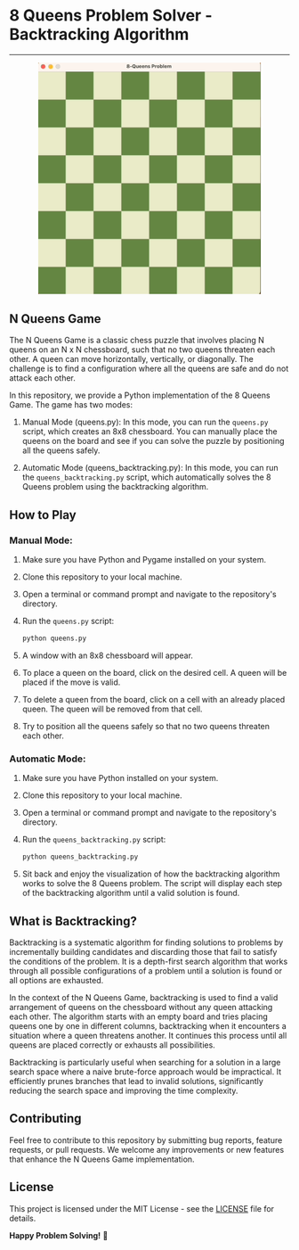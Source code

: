# 8 Queens Problem Solver - Backtracking Algorithm

---

<div align="center">
  <img src="img/8queens_gif.gif" alt="Your GIF" width="400">
</div>


## N Queens Game

The N Queens Game is a classic chess puzzle that involves placing N queens on an N x N chessboard, such that no two queens threaten each other. A queen can move horizontally, vertically, or diagonally. The challenge is to find a configuration where all the queens are safe and do not attack each other.

In this repository, we provide a Python implementation of the 8 Queens Game. The game has two modes:

1. Manual Mode (queens.py): In this mode, you can run the `queens.py` script, which creates an 8x8 chessboard. You can manually place the queens on the board and see if you can solve the puzzle by positioning all the queens safely.

2. Automatic Mode (queens_backtracking.py): In this mode, you can run the `queens_backtracking.py` script, which automatically solves the 8 Queens problem using the backtracking algorithm.

## How to Play

### Manual Mode:

1. Make sure you have Python and Pygame installed on your system.

2. Clone this repository to your local machine.

3. Open a terminal or command prompt and navigate to the repository's directory.

4. Run the `queens.py` script:
   ```bash
   python queens.py
   ```

5. A window with an 8x8 chessboard will appear.

6. To place a queen on the board, click on the desired cell. A queen will be placed if the move is valid.

7. To delete a queen from the board, click on a cell with an already placed queen. The queen will be removed from that cell.

8. Try to position all the queens safely so that no two queens threaten each other.

### Automatic Mode:

1. Make sure you have Python installed on your system.

2. Clone this repository to your local machine.

3. Open a terminal or command prompt and navigate to the repository's directory.

4. Run the `queens_backtracking.py` script:
   ```bash
   python queens_backtracking.py
   ```

5. Sit back and enjoy the visualization of how the backtracking algorithm works to solve the 8 Queens problem. The script will display each step of the backtracking algorithm until a valid solution is found.

## What is Backtracking?

Backtracking is a systematic algorithm for finding solutions to problems by incrementally building candidates and discarding those that fail to satisfy the conditions of the problem. It is a depth-first search algorithm that works through all possible configurations of a problem until a solution is found or all options are exhausted.

In the context of the N Queens Game, backtracking is used to find a valid arrangement of queens on the chessboard without any queen attacking each other. The algorithm starts with an empty board and tries placing queens one by one in different columns, backtracking when it encounters a situation where a queen threatens another. It continues this process until all queens are placed correctly or exhausts all possibilities.

Backtracking is particularly useful when searching for a solution in a large search space where a naive brute-force approach would be impractical. It efficiently prunes branches that lead to invalid solutions, significantly reducing the search space and improving the time complexity.

## Contributing

Feel free to contribute to this repository by submitting bug reports, feature requests, or pull requests. We welcome any improvements or new features that enhance the N Queens Game implementation.

## License

This project is licensed under the MIT License - see the [LICENSE](LICENSE) file for details.

**Happy Problem Solving!** 🚀